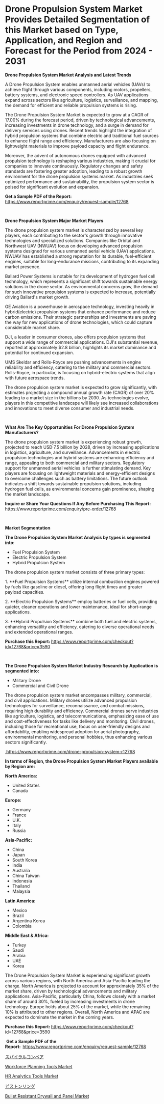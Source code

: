 <p><h1>Drone Propulsion System Market Provides Detailed Segmentation of this Market based on Type, Application, and Region and Forecast for the Period from 2024 - 2031</h1></p><p><strong>Drone Propulsion System Market Analysis and Latest Trends</strong></p>
<p><p>A Drone Propulsion System enables unmanned aerial vehicles (UAVs) to achieve flight through various components, including motors, propellers, battery systems, and electronic speed controllers. As UAV applications expand across sectors like agriculture, logistics, surveillance, and mapping, the demand for efficient and reliable propulsion systems is rising.</p><p>The Drone Propulsion System Market is expected to grow at a CAGR of 17.00% during the forecast period, driven by technological advancements, increasing investments in drone technology, and a surge in demand for delivery services using drones. Recent trends highlight the integration of hybrid propulsion systems that combine electric and traditional fuel sources to enhance flight range and efficiency. Manufacturers are also focusing on lightweight materials to improve payload capacity and flight endurance.</p><p>Moreover, the advent of autonomous drones equipped with advanced propulsion technology is reshaping various industries, making it crucial for companies to innovate continuously. Regulatory changes and safety standards are fostering greater adoption, leading to a robust growth environment for the drone propulsion systems market. As industries seek optimized performance and sustainability, the propulsion system sector is poised for significant evolution and expansion.</p></p>
<p><strong>Get a Sample PDF of the Report:&nbsp;</strong> <a href="https://www.reportprime.com/enquiry/request-sample/12768">https://www.reportprime.com/enquiry/request-sample/12768</a></p>
<p>&nbsp;</p>
<p><strong>Drone Propulsion System Major Market Players</strong></p>
<p><p>The drone propulsion system market is characterized by several key players, each contributing to the sector's growth through innovative technologies and specialized solutions. Companies like Orbital and Northwest UAV (NWUAV) focus on developing advanced propulsion systems designed for various unmanned aerial vehicle (UAV) applications. NWUAV has established a strong reputation for its durable, fuel-efficient engines, suitable for long-endurance missions, contributing to its expanding market presence.</p><p>Ballard Power Systems is notable for its development of hydrogen fuel cell technology, which represents a significant shift towards sustainable energy solutions in the drone sector. As environmental concerns grow, the demand for such innovative propulsion systems is expected to increase, potentially driving Ballard's market growth.</p><p>GE Aviation is a powerhouse in aerospace technology, investing heavily in hybrid(electric) propulsion systems that enhance performance and reduce carbon emissions. Their strategic partnerships and investments are paving the way for new applications of drone technologies, which could capture considerable market share.</p><p>DJI, a leader in consumer drones, also offers propulsion systems that support a wide range of commercial applications. DJI's substantial revenue, reported at approximately $2.8 billion, highlights its market dominance and potential for continued expansion.</p><p>UMS Skeldar and Rolls-Royce are pushing advancements in engine reliability and efficiency, catering to the military and commercial sectors. Rolls-Royce, in particular, is focusing on hybrid-electric systems that align with future aerospace trends.</p><p>The drone propulsion system market is expected to grow significantly, with estimates projecting a compound annual growth rate (CAGR) of over 20% leading to a market size in the billions by 2030. As technologies evolve, players in this competitive landscape will likely see increased collaborations and innovations to meet diverse consumer and industrial needs.</p></p>
<p>&nbsp;</p>
<p><strong>What Are The Key Opportunities For Drone Propulsion System Manufacturers?</strong></p>
<p><p>The drone propulsion system market is experiencing robust growth, projected to reach USD 7.5 billion by 2028, driven by increasing applications in logistics, agriculture, and surveillance. Advancements in electric propulsion technologies and hybrid systems are enhancing efficiency and range, appealing to both commercial and military sectors. Regulatory support for unmanned aerial vehicles is further stimulating demand. Key players are focusing on lightweight materials and energy-efficient designs to overcome challenges such as battery limitations. The future outlook indicates a shift towards sustainable propulsion solutions, including hydrogen fuel cells, as environmental concerns gain prominence, shaping the market landscape.</p></p>
<p><strong>Inquire or Share Your Questions If Any Before Purchasing This Report:</strong> <a href="https://www.reportprime.com/enquiry/pre-order/12768">https://www.reportprime.com/enquiry/pre-order/12768</a></p>
<p>&nbsp;</p>
<p><strong>Market Segmentation</strong></p>
<p><strong>The Drone Propulsion System Market Analysis by types is segmented into:</strong></p>
<p><ul><li>Fuel Propulsion System</li><li>Electric Propulsion System</li><li>Hybrid Propulsion System</li></ul></p>
<p><p>The drone propulsion system market consists of three primary types: </p><p>1. **Fuel Propulsion Systems** utilize internal combustion engines powered by fuels like gasoline or diesel, offering long flight times and greater payload capacities.  </p><p>2. **Electric Propulsion Systems** employ batteries or fuel cells, providing quieter, cleaner operations and lower maintenance, ideal for short-range applications.  </p><p>3. **Hybrid Propulsion Systems** combine both fuel and electric systems, enhancing versatility and efficiency, catering to diverse operational needs and extended operational ranges.</p></p>
<p><strong>Purchase this Report:&nbsp;</strong><a href="https://www.reportprime.com/checkout?id=12768&price=3590">https://www.reportprime.com/checkout?id=12768&price=3590</a></p>
<p>&nbsp;</p>
<p><strong>The Drone Propulsion System Market Industry Research by Application is segmented into:</strong></p>
<p><ul><li>Military Drone</li><li>Commercial and Civil Drone</li></ul></p>
<p><p>The drone propulsion system market encompasses military, commercial, and civil applications. Military drones utilize advanced propulsion technologies for surveillance, reconnaissance, and combat missions, requiring high durability and efficiency. Commercial drones serve industries like agriculture, logistics, and telecommunications, emphasizing ease of use and cost-effectiveness for tasks like delivery and monitoring. Civil drones, including those for recreational use, focus on user-friendly designs and affordability, enabling widespread adoption for aerial photography, environmental monitoring, and personal hobbies, thus enhancing various sectors significantly.</p></p>
<p><a href="https://www.reportprime.com/drone-propulsion-system-r12768">&nbsp;https://www.reportprime.com/drone-propulsion-system-r12768</a></p>
<p><strong>In terms of Region, the Drone Propulsion System Market Players available by Region are:</strong></p>
<p>
    <p> <strong> North America: </strong>
        <ul>
            <li>United States</li>
            <li>Canada</li>
        </ul>
        </p> 
    <p> <strong> Europe: </strong>
        <ul>
            <li>Germany</li>
            <li>France</li>
            <li>U.K.</li>
            <li>Italy</li>
            <li>Russia</li>
        </ul>
        </p> 
    <p> <strong> Asia-Pacific: </strong>
        <ul>
            <li>China</li>
            <li>Japan</li>
            <li>South Korea</li>
            <li>India</li>
            <li>Australia</li>
            <li>China Taiwan</li>
            <li>Indonesia</li>
            <li>Thailand</li>
            <li>Malaysia</li>
        </ul>
        </p> 
    <p> <strong> Latin America: </strong>
        <ul>
            <li>Mexico</li>
            <li>Brazil</li>
            <li>Argentina Korea</li>
            <li>Colombia</li>
        </ul>
        </p> 
    <p> <strong> Middle East & Africa: </strong>
        <ul>
            <li>Turkey</li>
            <li>Saudi</li>
            <li>Arabia</li>
            <li>UAE</li>
            <li>Korea</li>
        </ul>
    </p>
    </p>
<p><p>The Drone Propulsion System Market is experiencing significant growth across various regions, with North America and Asia-Pacific leading the charge. North America is projected to account for approximately 35% of the market share, driven by technological advancements and military applications. Asia-Pacific, particularly China, follows closely with a market share of around 30%, fueled by increasing investments in drone technology. Europe holds about 25% of the market, while the remaining 10% is attributed to other regions. Overall, North America and APAC are expected to dominate the market in the coming years.</p></p>
<p><strong>Purchase this Report: </strong><a href="https://www.reportprime.com/checkout?id=12768&price=3590">https://www.reportprime.com/checkout?id=12768&price=3590</a></p>
<p>&nbsp;<strong>Get a Sample PDF of the Report:&nbsp;&nbsp;</strong><a href="https://www.reportprime.com/enquiry/request-sample/12768">https://www.reportprime.com/enquiry/request-sample/12768</a></p>
<p><strong></strong></p>
<p><p><a href="https://medium.com/@jasminebabez/spiral-conveyors-market-%E3%81%AF-%E3%82%B3%E3%82%B9%E3%83%88%E7%AE%A1%E7%90%86%E3%81%A8%E5%8A%B9%E7%8E%87%E5%90%91%E4%B8%8A%E3%82%92%E5%84%AA%E5%85%88%E3%81%97%E3%81%BE%E3%81%99-%E3%81%95%E3%82%89%E3%81%AB-%E5%A0%B1%E5%91%8A%E6%9B%B8%E3%81%AF%E5%B8%82%E5%A0%B4%E3%81%AE%E9%9C%80%E8%A6%81%E9%9D%A2%E3%81%A8%E4%BE%9B%E7%B5%A6%E9%9D%A2%E3%81%AE%E4%B8%A1%E6%96%B9%E3%82%92%E3%82%AB%E3%83%90%E3%83%BC%E3%81%97%E3%81%A6%E3%81%84%E3%81%BE%E3%81%99-spiral-conveyors-%E5%B8%82%E5%A0%B4%E3%81%AF-f58408bbe501">スパイラルコンベア</a></p><p><a href="https://medium.com/@robeathews675666/this-workforce-planning-tools-market-research-report-evaluates-the-key-market-trends-drivers-6f27616989f4">Workforce Planning Tools Market</a></p><p><a href="https://medium.com/@robeathews675666/the-hr-analytics-tools-market-insights-report-offers-an-in-depth-and-thorough-analysis-of-the-8c3dd210cdd8">HR Analytics Tools Market</a></p><p><a href="https://williamkable67.medium.com/%E3%82%B0%E3%83%AD%E3%83%BC%E3%83%90%E3%83%AB%E3%83%94%E3%82%B9%E3%83%88%E3%83%B3%E3%83%AA%E3%83%B3%E3%82%B0%E5%B8%82%E5%A0%B4%E3%81%AB%E9%96%A2%E3%81%99%E3%82%8B%E6%88%A6%E7%95%A5%E7%9A%84%E5%B8%82%E5%A0%B4%E3%82%A4%E3%83%B3%E3%82%B5%E3%82%A4%E3%83%88-2024%E5%B9%B4-2031%E5%B9%B4-0b6df46e73e2">ピストンリング</a></p><p><a href="https://issuu.com/reportprime-2/docs/bullet-resistant-drywall-and-panel-_11c73b92b19482">Bullet Resistant Drywall and Panel Market</a></p></p>